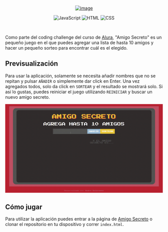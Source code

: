 
<br/>
<div align="center">
  <a href="https://github.com/Andre-Slr/challenge-amigo-secreto"
    <picture>
      <img width="612" height="256" alt="image" src="https://github.com/user-attachments/assets/c2678062-3740-48f0-ae66-18f69e35aafd" />
    </picture>
  </a>
  
  <br/>
  
  ![JavaScript](https://img.shields.io/badge/JavaScript-F7DF1E?style=for-the-badge&logo=javascript&logoColor=000)
  ![HTML](https://img.shields.io/badge/HTML-%23E34F26.svg?style=for-the-badge&logo=html5&logoColor=white) 
  ![CSS](https://img.shields.io/badge/CSS-639?style=for-the-badge&logo=css&logoColor=fff)
</div>
<br/>

Como parte del coding challenge del curso de [Alura](https://www.aluracursos.com/), "Amigo Secreto" es un pequeño juego en el que puedes agregar una lista de hasta 10 amigos y hacer un pequeño sorteo para encontrar cuál es el elegido.

## Previsualización

Para usar la aplicación, solamente se necesita añadir nombres que no se repitan y pulsar `AÑADIR` o simplemente dar click en Enter. Una vez agregados todos, solo da click en `SORTEAR` y el resultado se mostrará solo. Si así lo gustas, puedes reiniciar el juego utilizando `REINICIAR` y buscar un nuevo amigo secreto.

![](https://github.com/Andre-Slr/challenge-amigo-secreto/blob/main/amigo-secreto-demo.gif)

## Cómo jugar

Para utilizar la aplicación puedes entrar a la página de [Amigo Secreto](https://andre-slr.github.io/challenge-amigo-secreto/) o clonar el repositorio en tu dispositivo y correr `index.html`.
